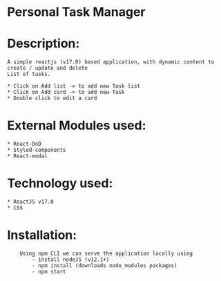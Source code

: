 # Personal Task Manager

#     Description:

    A simple reactjs (v17.0) based application, with dynamic content to create / update and delete
    List of tasks.

    * Click on Add list -> to add new Task list
    * Click on Add card -> to add new Task
    * Double click to edit a card 
    
#    External Modules used:
    * React-DnD
    * Styled-components
    * React-modal

#    Technology used:
    * ReactJS v17.0
    * CSS

#    Installation:
        Using npm CLI we can serve the application locally using
            - install nodeJS (v12.1+)
            - npm install (downloads node_modules packages)
            - npm start
           
